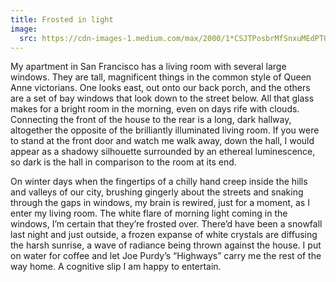 ```yaml
---
title: Frosted in light
image:
  src: https://cdn-images-1.medium.com/max/2000/1*CSJTPosbrMfSnxuMEdPTQQ.jpeg
---
```


My apartment in San Francisco has a living room with several large windows. They
are tall, magnificent things in the common style of Queen Anne victorians. One
looks east, out onto our back porch, and the others are a set of bay windows
that look down to the street below. All that glass makes for a bright room in
the morning, even on days rife with clouds. Connecting the front of the house to
the rear is a long, dark hallway, altogether the opposite of the brilliantly
illuminated living room. If you were to stand at the front door and watch me
walk away, down the hall, I would appear as a shadowy silhouette surrounded by
an ethereal luminescence, so dark is the hall in comparison to the room at its
end.

On winter days when the fingertips of a chilly hand creep inside the hills and
valleys of our city, brushing gingerly about the streets and snaking through the
gaps in windows, my brain is rewired, just for a moment, as I enter my living
room. The white flare of morning light coming in the windows, I’m certain that
they’re frosted over. There’d have been a snowfall last night and just outside,
a frozen expanse of white crystals are diffusing the harsh sunrise, a wave of
radiance being thrown against the house. I put on water for coffee and let Joe
Purdy’s “Highways” carry me the rest of the way home. A cognitive slip I am
happy to entertain.
